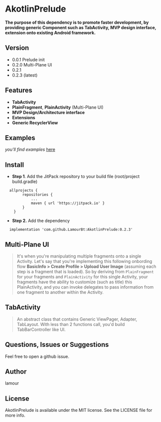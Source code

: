 # AkotlinPrelude 

**The purpose of this dependency is to promote faster development, by providing generic Component such as TabActivity, MVP design interface, extension onto existing Android framework.**



## Version 
* 0.0.1 Prelude init
* 0.2.0 Multi-Plane UI 
* 0.2.1
* 0.2.3 (latest)

## Features 
- **TabActivity**
- **PlainFragment**, **PlainActivity** (Multi-Plane UI)
- **MVP Design/Architecture interface**
- **Extensions**
- **Generic RecyclerView**

## Examples 
*you'll find examples* [here](https://github.com/LamourBt/AkotlinPrelude/tree/dev1/app/src/main/java/com/lamour/akotlinpreludeexample)

## Install 
- **Step 1**. Add the JitPack repository to your build file (root/project build.gradle)
  
```
  allprojects {
		repositories {
			...
			maven { url 'https://jitpack.io' }
		}
	}
```
- **Step 2.** Add the dependency
 
```
  implementation 'com.github.LamourBt:AkotlinPrelude:0.2.3'
```



## Multi-Plane UI 

> 	 It's when you're manipulating multiple fragments onto a single Activity. Let's say that you're implementing this following onbording flow **BasicInfo > Create Profile > Upload User Image** (assuming each step is a fragment that is loaded). So by deriving from `PlainFragment` for your fragments and `PlainActivity` for this single Activity, your fragments have the ability to customize (such as title) this PlainActivity, and you can invoke delegates to pass information from one fragment to another within the Activity.  

 
  
## TabActivity
 
>  An abstract class that contains Generic ViewPager, Adapter, TabLayout. With less than 2 functions call, you'd build TabBarController like UI.


## Questions, Issues or Suggestions
Feel free to open a github issue. 

## Author
lamour 
	 
## License
AkotlinPrelude is available under the MIT license. See the LICENSE file for more info.

 






